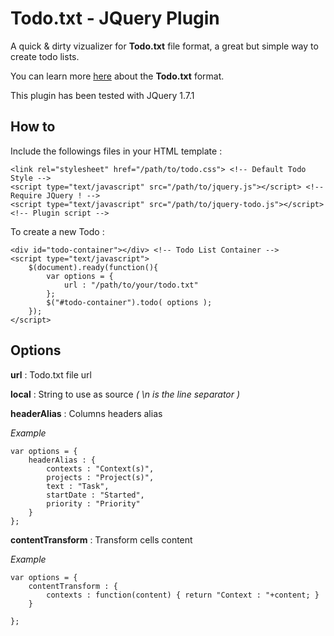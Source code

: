 ﻿
Todo.txt - JQuery Plugin
======================

A quick & dirty vizualizer for **Todo.txt** file format, a great but simple way to create todo lists.

You can learn more [here](https://github.com/ginatrapani/todo.txt-cli/wiki/The-Todo.txt-Format) about the **Todo.txt** format.

This plugin has been tested with JQuery 1.7.1


How to
------

Include the followings files in your HTML template :

	<link rel="stylesheet" href="/path/to/todo.css"> <!-- Default Todo Style -->
	<script type="text/javascript" src="/path/to/jquery.js"></script> <!-- Require JQuery ! -->
	<script type="text/javascript" src="/path/to/jquery-todo.js"></script>  <!-- Plugin script -->

To create a new Todo :

	<div id="todo-container"></div> <!-- Todo List Container -->
	<script type="text/javascript">
		$(document).ready(function(){
			var options = {
				url : "/path/to/your/todo.txt"
			};
			$("#todo-container").todo( options );
		});
	</script>

Options
-------

**url** : Todo.txt file url

**local** : String to use as source *( \n is the line separator )*

**headerAlias** : Columns headers alias
 
*Example*
 
	var options = {
 		headerAlias : {
 			contexts : "Context(s)",
 			projects : "Project(s)",
 			text : "Task",
 			startDate : "Started",
 			priority : "Priority"
 		}
 	};
	
**contentTransform** : Transform cells content

*Example*

	var options = {
 		contentTransform : {
 			contexts : function(content) { return "Context : "+content; }
 		}

 	};





